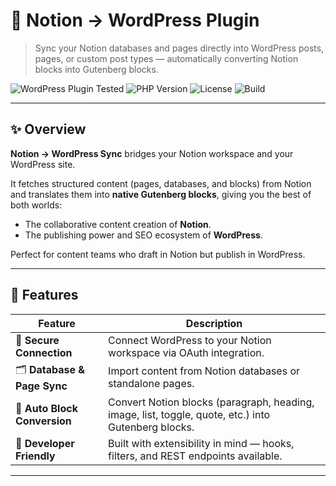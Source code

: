 # 🧩 Notion → WordPress Plugin

> Sync your Notion databases and pages directly into WordPress posts, pages, or custom post types — automatically converting Notion blocks into Gutenberg blocks.

![WordPress Plugin Tested](https://img.shields.io/badge/Tested_on-WordPress_6.6+-blue)
![PHP Version](https://img.shields.io/badge/PHP-7.4%2B-green)
![License](https://img.shields.io/badge/License-GPL--2.0-orange)
![Build](https://img.shields.io/badge/Build-Passing-success)

---

## ✨ Overview

**Notion → WordPress Sync** bridges your Notion workspace and your WordPress site.

It fetches structured content (pages, databases, and blocks) from Notion and translates them into **native Gutenberg blocks**, giving you the best of both worlds:
- The collaborative content creation of **Notion**.
- The publishing power and SEO ecosystem of **WordPress**.

Perfect for content teams who draft in Notion but publish in WordPress.

---

## 🚀 Features

| Feature | Description |
|----------|--------------|
| 🔗 **Secure Connection** | Connect WordPress to your Notion workspace via OAuth integration. |
| 🗂️ **Database & Page Sync** | Import content from Notion databases or standalone pages. |
| 🧱 **Auto Block Conversion** | Convert Notion blocks (paragraph, heading, image, list, toggle, quote, etc.) into Gutenberg blocks. |
| 🧩 **Developer Friendly** | Built with extensibility in mind — hooks, filters, and REST endpoints available. |

---

